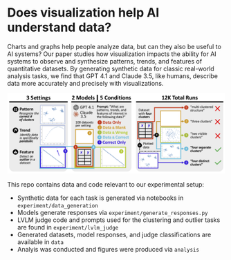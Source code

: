 # Does visualization help AI understand data?

Charts and graphs help people analyze data, but can they also be useful to AI systems? Our paper studies how visualization impacts the ability for AI systems to observe and synthesize patterns, trends, and features of quantitative datasets. By generating synthetic data for classic real-world analysis tasks, we find that GPT 4.1 and Claude 3.5, like humans, describe data more accurately and precisely with visualizations.


![visual abstract](assets/visual_abstract.png "Visual abstract")

This repo contains data and code relevant to our experimental setup:

- Synthetic data for each task is generated via notebooks in `experiment/data_generation`
- Models generate responses via `experiment/generate_responses.py` 
- LVLM judge code and prompts used for the clustering and outlier tasks are found in `experiment/lvlm_judge`
- Generated datasets, model responses, and judge classifications are available in `data`
- Analyis was conducted and figures were produced via `analysis`